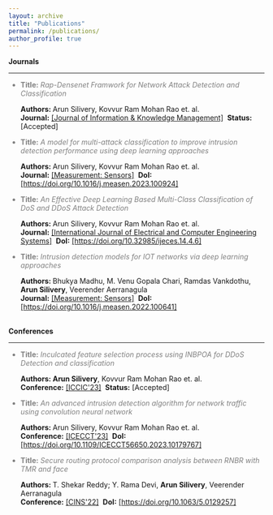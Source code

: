 ```yaml
---
layout: archive
title: "Publications"
permalink: /publications/
author_profile: true
---
```


<b>Journals</b><hr/>

<ul>
 <li style='color: #808080;'><b>Title:</b> <i>Rap-Densenet Framwork for Network Attack Detection and Classification</i></li> 
  <p> <b>Authors: </b>Arun Silivery, Kovvur Ram Mohan Rao et. al.<br/> <b>Journal:</b> <a href='https://www.worldscientific.com/toc/jikm/0/0' target='_blank'>[Journal of Information & Knowledge Management]</a>  &nbsp;<b>Status:</b> [Accepted] </p>
  
   <li style='color: #808080;'><b>Title:</b> <i>A model for multi-attack classification to improve intrusion detection performance using deep learning approaches</i></li> 
  <p> <b>Authors: </b>Arun Silivery, Kovvur Ram Mohan Rao et. al.<br/> <b>Journal:</b> <a href='https://www.sciencedirect.com/journal/measurement-sensors' target='_blank'>[Measurement: Sensors]</a>  &nbsp;<b>DoI:</b> <a href='https://doi.org/10.1016/j.measen.2023.100924'  target='_blank'>[https://doi.org/10.1016/j.measen.2023.100924]</a> </p>
  
  <li style='color: #808080;'><b>Title:</b> <i>An Effective Deep Learning Based Multi-Class Classification of DoS and DDoS Attack Detection</i></li> 
  <p> <b>Authors: </b>Arun Silivery, Kovvur Ram Mohan Rao et. al. <br/> <b>Journal:</b> <a href='https://ijeces.ferit.hr/index.php/ijeces/article/view/1780' target='_blank'>[International Journal of Electrical and Computer Engineering Systems]</a>  &nbsp;<b>DoI:</b> <a href='https://doi.org/10.32985/ijeces.14.4.6'  target='_blank'>[https://doi.org/10.32985/ijeces.14.4.6]</a> </p>
  
  <li style='color: #808080;'><b>Title:</b> <i>Intrusion detection models for IOT networks via deep learning approaches</i></li> 
  <p> <b>Authors: </b> Bhukya Madhu, M. Venu Gopala Chari, Ramdas Vankdothu, <b>Arun Silivery</b>, Veerender Aerranagula <br/> <b>Journal:</b> <a href='https://www.sciencedirect.com/journal/measurement-sensors' target='_blank'>[Measurement: Sensors]</a>  &nbsp;<b>DoI:</b> <a href='https://doi.org/10.1016/j.measen.2022.100641'  target='_blank'>[https://doi.org/10.1016/j.measen.2022.100641]</a> </p>
 
</ul>  

<br/>
<b>Conferences</b><hr/>

<ul>
 
   <li style='color: #808080;'><b>Title:</b> <i>Inculcated feature selection process using INBPOA for DDoS Detection and classification</i></li> 
  <p> <b>Authors: </b><b>Arun Silivery</b>, Kovvur Ram Mohan Rao et. al.<br/> <b>Conference:</b> <a href='https://sites.google.com/view/iccic-2023' target='_blank'>[ICCIC'23]</a>  &nbsp;<b>Status:</b> [Accepted] </p>
  
  <li style='color: #808080;'><b>Title:</b> <i>An advanced intrusion detection algorithm for network traffic using convolution neural network</i></li> 
  <p> <b>Authors: </b> Arun Silivery, Kovvur Ram Mohan Rao et. al. <br/> <b>Conference:</b> <a href='https://doi.org/10.1109/ICECCT56650.2023.10179767' target='_blank'>[ICECCT'23]</a>  &nbsp;<b>DoI:</b> <a href='https://doi.org/10.1109/ICECCT56650.2023.10179767'  target='_blank'>[https://doi.org/10.1109/ICECCT56650.2023.10179767]</a> </p>
  
  <li style='color: #808080;'><b>Title:</b> <i>Secure routing protocol comparison analysis between RNBR with TMR and face</i></li> 
  <p> <b>Authors: </b> T. Shekar Reddy; Y. Rama Devi, <b>Arun Silivery</b>, Veerender Aerranagula <br/> <b>Conference:</b> <a href='https://doi.org/10.1063/5.0129257' target='_blank'>[CINS'22]</a>  &nbsp;<b>DoI:</b> <a href='https://doi.org/10.1063/5.0129257'  target='_blank'>[https://doi.org/10.1063/5.0129257]</a> </p>
 
</ul>  


